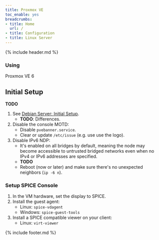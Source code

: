 ```yaml
---
title: Proxmox VE
toc_enable: yes
breadcrumbs:
- title: Home
  url: /
- title: Configuration
- title: Linux Server
---
```

{% include header.md %}

### Using
Proxmox VE 6

## Initial Setup

**TODO**

1. See [Debian Server: Initial Setup](../debian-server/#initial-setup).
    - **TODO**: Differences.
1. Disable the console MOTD:
    - Disable `pvebanner.service`.
    - Clear or update `/etc/issue` (e.g. use use the logo).
1. Disable IPv6 NDP:
    - It's enabled on all bridges by default, meaning the node may become accessible to untrusted bridged networks even when no IPv4 or IPv6 addresses are specified.
    - **TODO**
    - Reboot (now or later) and make sure there's no unexpected neighbors (`ip -6 n`).

### Setup SPICE Console

1. In the VM hardware, set the display to SPICE.
1. Install the guest agent:
    - Linux: `spice-vdagent`
    - Windows: `spice-guest-tools`
1. Install a SPICE compatible viewer on your client:
    - Linux: `virt-viewer`

{% include footer.md %}
